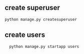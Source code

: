 ## create superuser

```
python manage.py createsuperuser
```

## create users

```
  python manage.py startapp users
```